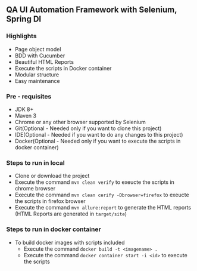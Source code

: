 ## QA UI Automation Framework with Selenium, Spring DI

### Highlights
* Page object model
* BDD with Cucumber
* Beautiful HTML Reports
* Execute the scripts in Docker container
* Modular structure
* Easy maintenance

### Pre - requisites
* JDK 8+
* Maven 3
* Chrome or any other browser supported by Selenium
* Git(Optional - Needed only if you want to clone this project)
* IDE(Optional - Needed if you want to do any changes to this project)
* Docker(Optional - Needed only if you want to execute the scripts in docker container)

### Steps to run in local
* Clone or download the project
* Execute the command `mvn clean verify` to exeucte the scripts in chrome browser
* Execute the command `mvn clean cerify -Dbrowser=firefox` to exeucte the scripts in firefox browser
* Execute the command `mvn allure:report` to generate the HTML reports (HTML Reports are generated in `target/site`)

### Steps to run in docker container
* To build docker images with scripts included
    * Execute the command `docker build -t <imagename> .`
    * Execute the command `docker container start -i <id>` to execute the scripts


